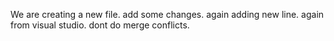 We are creating a new file. add some changes. again adding new line. again from visual studio. dont do merge conflicts.

